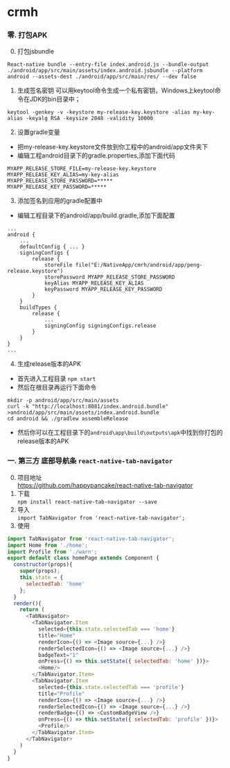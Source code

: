 # crmh
### 零. 打包APK
0. 打包jsbundle
```
React-native bundle --entry-file index.android.js --bundle-output ./android/app/src/main/assets/index.android.jsbundle --platform android --assets-dest ./android/app/src/main/res/ --dev false
```
1. 生成签名密钥
可以用keytool命令生成一个私有密钥，Windows上keytool命令在JDK的bin目录中；
```
keytool -genkey -v -keystore my-release-key.keystore -alias my-key-alias -keyalg RSA -keysize 2048 -validity 10000
```
2. 设置gradle变量
+ 把my-release-key.keystore文件放到你工程中的android/app文件夹下
+ 编辑工程android目录下的gradle.properties,添加下面代码
```
MYAPP_RELEASE_STORE_FILE=my-release-key.keystore
MYAPP_RELEASE_KEY_ALIAS=my-key-alias
MYAPP_RELEASE_STORE_PASSWORD=*****
MYAPP_RELEASE_KEY_PASSWORD=*****
```
3. 添加签名到应用的gradle配置中
+ 编辑工程目录下的android/app/build.gradle,添加下面配置
```
...
android {
    ...
    defaultConfig { ... }
    signingConfigs {
        release {
            storeFile file("E:/NativeApp/cmrh/android/app/peng-release.keystore")
            storePassword MYAPP_RELEASE_STORE_PASSWORD
            keyAlias MYAPP_RELEASE_KEY_ALIAS
            keyPassword MYAPP_RELEASE_KEY_PASSWORD
        }
    }
    buildTypes {
        release {
            ...
            signingConfig signingConfigs.release
        }
    }
}
...
```
4. 生成release版本的APK
+ 首先进入工程目录
`npm start`
+ 然后在根目录再运行下面命令
```
mkdir -p android/app/src/main/assets
curl -k "http://localhost:8081/index.android.bundle" >android/app/src/main/assets/index.android.bundle
cd android && ./gradlew assembleRelease
```
+ 然后你可以在工程目录下的`android\app\build\outputs\apk`中找到你打包的release版本的APK


### 一. 第三方 底部导航条 `react-native-tab-navigator`  
0. 项目地址  
https://github.com/happypancake/react-native-tab-navigator
1. 下载  
`npm install react-native-tab-navigator --save`
2. 导入  
`import TabNavigator from 'react-native-tab-navigator';`
3. 使用
```javascript
import TabNavigator from 'react-native-tab-navigator';  
import Home from './home';
import Profile from './warn';
export default class homePage extends Component {
  constructor(props){
    super(props);
    this.state = {
      selectedTab: 'home'
    };
  }
  render(){
    return (
      <TabNavigator>
        <TabNavigator.Item
          selected={this.state.selectedTab === 'home'}
          title="Home"
          renderIcon={() => <Image source={...} />}
          renderSelectedIcon={() => <Image source={...} />}
          badgeText="1"
          onPress={() => this.setState({ selectedTab: 'home' })}>
          <Home/>
        </TabNavigator.Item>
        <TabNavigator.Item
          selected={this.state.selectedTab === 'profile'}
          title="Profile"
          renderIcon={() => <Image source={...} />}
          renderSelectedIcon={() => <Image source={...} />}
          renderBadge={() => <CustomBadgeView />}
          onPress={() => this.setState({ selectedTab: 'profile' })}>
          <Profile/>
        </TabNavigator.Item>
      </TabNavigator>
    )
  }
}
```
